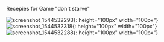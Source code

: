 Recepies for Game "don't starve" 


![screenshot_1544532293](https://user-images.githubusercontent.com/37418251/50446869-a5825700-095a-11e9-8c48-c40fcedf0b97.png){: height="100px" width="100px"}
![screenshot_1544532318](https://user-images.githubusercontent.com/37418251/50446870-a5825700-095a-11e9-9a8a-29d98633978f.png){: height="100px" width="100px"}
![screenshot_1544532288](https://user-images.githubusercontent.com/37418251/50446871-a5825700-095a-11e9-85cf-fd75f4efaf80.png){: height="100px" width="100px"}
